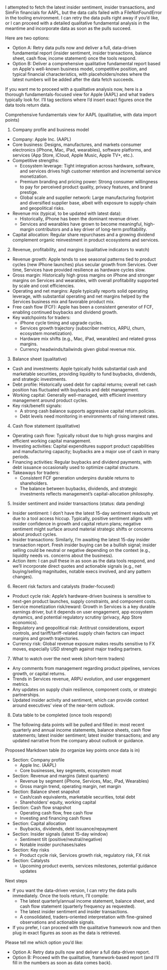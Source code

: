 I attempted to fetch the latest insider sentiment, insider transactions, and SimFin financials for AAPL, but the data calls failed with a FileNotFoundError in the tooling environment. I can retry the data pulls right away if you’d like, or I can proceed with a detailed qualitative fundamental analysis in the meantime and incorporate data as soon as the pulls succeed.

Here are two options:
- Option A: Retry data pulls now and deliver a full, data-driven fundamental report (insider sentiment, insider transactions, balance sheet, cash flow, income statement) once the tools respond.
- Option B: Deliver a comprehensive qualitative fundamental report based on Apple's well-known business model, competitive position, and typical financial characteristics, with placeholders/notes where the latest numbers will be added after the data fetch succeeds.

If you want me to proceed with a qualitative analysis now, here is a thorough fundamentals-focused view for Apple (AAPL) and what traders typically look for. I’ll tag sections where I’d insert exact figures once the data tools return data.

Comprehensive fundamentals view for AAPL (qualitative, with data import points)

1) Company profile and business model
- Company: Apple Inc. (AAPL)
- Core business: Designs, manufactures, and markets consumer electronics (iPhone, Mac, iPad, wearables), software platforms, and services (App Store, iCloud, Apple Music, Apple TV+, etc.).
- Competitive strengths:
  - Ecosystem leverage: Tight integration across hardware, software, and services drives high customer retention and incremental service monetization.
  - Premium branding and pricing power: Strong consumer willingness to pay for perceived product quality, privacy features, and brand prestige.
  - Global scale and supplier network: Large manufacturing footprint and diversified supplier base, albeit with exposure to supply-chain and geopolitical risks.
- Revenue mix (typical, to be updated with latest data):
  - Historically, iPhone has been the dominant revenue driver.
  - Services and wearables have grown to become meaningful, high-margin contributors and a key driver of long-term profitability.
- Capital allocation: Regular share repurchases and a growing dividend complement organic reinvestment in product ecosystems and services.

2) Revenue, profitability, and margins (qualitative indicators to watch)
- Revenue growth: Apple tends to see seasonal patterns tied to product cycles (new iPhone launches) plus secular growth from Services. Over time, Services have provided resilience as hardware cycles slow.
- Gross margin: Historically high gross margins on iPhone and stronger margins on Services and wearables, with overall profitability supported by scale and cost efficiencies.
- Operating and net margins: Apple typically reports solid operating leverage, with substantial operating and net margins helped by the Services business mix and favorable product mix.
- Free cash flow (FCF): Apple has been a consistent generator of FCF, enabling continued buybacks and dividend growth.
- Key watchpoints for traders:
  - iPhone cycle timing and upgrade cycles.
  - Services growth trajectory (subscriber metrics, ARPU, churn, ecosystem monetization).
  - Hardware mix shifts (e.g., Mac, iPad, wearables) and related gross margins.
  - Currency headwinds/tailwinds given global revenue mix.

3) Balance sheet (qualitative)
- Cash and investments: Apple typically holds substantial cash and marketable securities, providing liquidity to fund buybacks, dividends, and strategic investments.
- Debt profile: Historically used debt for capital returns; overall net cash position has fluctuated with buybacks and debt management.
- Working capital: Generally well-managed, with efficient inventory management around product cycles.
- Key risk/benefit signals:
  - A strong cash balance supports aggressive capital return policies.
  - Debt levels need monitoring in environments of rising interest rates.

4) Cash flow statement (qualitative)
- Operating cash flow: Typically robust due to high gross margins and efficient working capital management.
- Investing activities: Capital expenditures support product capabilities and manufacturing capacity; buybacks are a major use of cash in many periods.
- Financing activities: Regular buybacks and dividend payments, with debt issuance occasionally used to optimize capital structure.
- Takeaways for traders:
  - Consistent FCF generation underpins durable returns to shareholders.
  - The balance between buybacks, dividends, and strategic investments reflects management’s capital-allocation philosophy.

5) Insider sentiment and insider transactions (status: data pending)
- Insider sentiment: I don’t have the latest 15-day sentiment readouts yet due to a tool access hiccup. Typically, positive sentiment aligns with insider confidence in growth and capital return plans; negative sentiment might surface around material strategic shifts or concerns about product cycles.
- Insider transactions: Similarly, I’m awaiting the latest 15-day insider transaction report. Fresh insider buying can be a bullish signal; insider selling could be neutral or negative depending on the context (e.g., liquidity needs vs. concerns about the business).
- Action item: I can pull these in as soon as the data tools respond, and we’ll incorporate direct quotes and actionable signals (e.g., net buying/selling magnitudes, notable execs involved, and any pattern changes).

6) Recent risk factors and catalysts (trader-focused)
- Product cycle risk: Apple’s hardware-driven business is sensitive to next-gen product launches, supply constraints, and component costs.
- Service monetization risk/reward: Growth in Services is a key durable earnings driver, but it depends on user engagement, app ecosystem dynamics, and potential regulatory scrutiny (privacy, App Store economics).
- Regulatory and geopolitical risk: Antitrust considerations, export controls, and tariff/tariff-related supply chain factors can impact margins and growth trajectories.
- Currency risk: Global revenue exposure makes results sensitive to FX moves, especially USD strength against major trading partners.

7) What to watch over the next week (short-term traders)
- Any comments from management regarding product pipelines, services growth, or capital returns.
- Trends in Services revenue, ARPU evolution, and user engagement metrics.
- Any updates on supply chain resilience, component costs, or strategic partnerships.
- Updated insider activity and sentiment, which can provide context around executives’ view of the near-term outlook.

8) Data table to be completed (once tools respond)
- The following data points will be pulled and filled in: most recent quarterly and annual income statements, balance sheets, cash flow statements; latest insider sentiment; latest insider transactions; and any updated narrative from the company about outlook or guidance.

Proposed Markdown table (to organize key points once data is in)

- Section: Company profile
  - Apple Inc. (AAPL)
  - Core businesses, key segments, ecosystem moat
- Section: Revenue and margins (latest quarters)
  - Revenue by segment (iPhone, Services, Mac, iPad, Wearables)
  - Gross margin trend, operating margin, net margin
- Section: Balance sheet snapshot
  - Cash/cash equivalents, marketable securities, total debt
  - Shareholders’ equity, working capital
- Section: Cash flow snapshot
  - Operating cash flow, free cash flow
  - Investing and financing cash flows
- Section: Capital allocation
  - Buybacks, dividends, debt issuance/repayment
- Section: Insider signals (latest 15-day window)
  - Sentiment tilt (positive/neutral/negative)
  - Notable insider purchases/sales
- Section: Key risks
  - Product cycle risk, Services growth risk, regulatory risk, FX risk
- Section: Catalysts
  - Upcoming product events, services milestones, potential guidance updates

Next steps
- If you want the data-driven version, I can retry the data pulls immediately. Once the tools return, I’ll compile:
  - The latest quarterly/annual income statement, balance sheet, and cash flow statement (quarterly frequency as requested).
  - The latest insider sentiment and insider transactions.
  - A consolidated, traders-oriented interpretation with fine-grained observations and actionable signals.
- If you prefer, I can proceed with the qualitative framework now and then plug in exact figures as soon as the data is retrieved.

Please tell me which option you’d like:
- Option A: Retry data pulls now and deliver a full data-driven report.
- Option B: Proceed with the qualitative, framework-based report (and I’ll fill in the numbers as soon as data comes back).